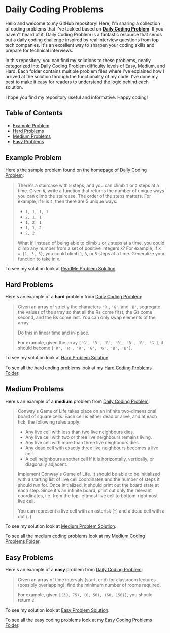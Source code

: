 # Daily Coding Problems

Hello and welcome to my GitHub repository! Here, I'm sharing a collection of coding problems that I've tackled based on **[Daily Coding Problem](https://www.dailycodingproblem.com/)**. If you haven't heard of it, Daily Coding Problem is a fantastic resource that sends out a daily coding challenge inspired by real interview questions from top tech companies. It's an excellent way to sharpen your coding skills and prepare for technical interviews.

In this repository, you can find my solutions to these problems, neatly categorized into Daily Coding Problem difficulty levels of Easy, Medium, and Hard. Each folder contains multiple problem files where I've explained how I arrived at the solution through the functionality of my code. I've done my best to make it easy for readers to understand the logic behind each solution.

I hope you find my repository useful and informative. Happy coding!


## Table of Contents
- [Example Problem](#Example-Problem)
- [Hard Problems](#Hard-Problems)
- [Medium Problems](#Medium-Problems)
- [Easy Problems](#Easy-Problems)


## Example Problem
Here's the sample problem found on the homepage of [Daily Coding Problem](https://www.dailycodingproblem.com/):

> There's a staircase with `N` steps, and you can climb `1` or `2` steps at a time. Given `N`, write a function that returns the number of unique ways you can climb the staircase. The order of the steps matters.
> For example, if `N` is `4`, then there are 5 unique ways:
> 
> - `1, 1, 1, 1`
> - `2, 1, 1`
> - `1, 2, 1`
> - `1, 1, 2`
> - `2, 2` 
> 
> What if, instead of being able to climb `1` or `2` steps at a time, you could climb any number from a set of positive integers `X`? For example, if `X = {1, 3, 5}`, you could climb `1`, `3`, or `5` steps at a time. Generalize your function to take in `X`.

To see my solution look at [ReadMe Problem Solution](https://github.com/adamwbrew/Daily_Coding_Problems/blob/main/ReadMe_Problem_Solution.ipynb).


## Hard Problems

Here's an example of a **hard** problem from [Daily Coding Problem](https://www.dailycodingproblem.com/):

> Given an array of strictly the characters `'R'`, `'G'`, and `'B'`, segregate the values of the array so that all the Rs come first, the Gs come second, and the Bs come last. You can only swap elements of the array.
> 
> Do this in linear time and in-place.
> 
> For example, given the array `['G', 'B', 'R', 'R', 'B', 'R', 'G']`, it should become `['R', 'R', 'R', 'G', 'G', 'B', 'B']`.

To see my solution look at [Hard Problem Solution](https://github.com/adamwbrew/Daily_Coding_Problems/blob/main/Hard/Problem_30.ipynb).

To see all the hard coding problems look at my [Hard Coding Problems Folder](https://github.com/adamwbrew/Daily_Coding_Problems/tree/main/Hard).


## Medium Problems

Here's an example of a **medium** problem from [Daily Coding Problem](https://www.dailycodingproblem.com/):

> Conway's Game of Life takes place on an infinite two-dimensional board of square cells. Each cell is either dead or alive, and at each tick, the following rules apply:
> 
> - Any live cell with less than two live neighbours dies.
> - Any live cell with two or three live neighbours remains living.
> - Any live cell with more than three live neighbours dies.
> - Any dead cell with exactly three live neighbours becomes a live cell.
> - A cell neighbours another cell if it is horizontally, vertically, or diagonally adjacent.
> 
> Implement Conway's Game of Life. It should be able to be initialized with a starting list of live cell coordinates and the number of steps it should run for. Once initialized, it should print out the board state at each step. Since it's an infinite board, print out only the relevant coordinates, i.e. from the top-leftmost live cell to bottom-rightmost live cell.
> 
> You can represent a live cell with an asterisk (`*`) and a dead cell with a dot (`.`).

To see my solution look at [Medium Problem Solution](https://github.com/adamwbrew/Daily_Coding_Problems/blob/main/Medium/Problem_34.ipynb).

To see all the medium coding problems look at my [Medium Coding Problems Folder](https://github.com/adamwbrew/Daily_Coding_Problems/tree/main/Medium).


## Easy Problems

Here's an example of a **easy** problem from [Daily Coding Problem](https://www.dailycodingproblem.com/):

> Given an array of time intervals (start, end) for classroom lectures (possibly overlapping), find the minimum number of rooms required.
> 
> For example, given `[(30, 75), (0, 50), (60, 150)]`, you should return `2`.

To see my solution look at [Easy Problem Solution](https://github.com/adamwbrew/Daily_Coding_Problems/blob/main/Easy/Problem_18.ipynb).

To see all the easy coding problems look at my [Easy Coding Problems Folder](https://github.com/adamwbrew/Daily_Coding_Problems/tree/main/Easy).

